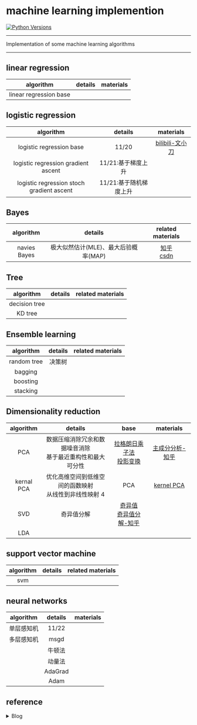 # machine learning implemention

[![Python Versions](https://img.shields.io/badge/python-3.7%20%7C%203.8%20%7C%203.9-blue)](https://pypi.org/project/autogluon/)

---

Implementation of some machine learning algorithms

---

## linear regression

|       algorithm        | details | materials |
| :--------------------: | :-----: | :-------: |
| linear regression base |         |           |

## logistic regression

|                 algorithm                 |        details         |                                        materials                                        |
| :---------------------------------------: | :--------------------: | :-------------------------------------------------------------------------------------: |
|         logistic regression base          |         11/20          | [bilibili-文小刀](https://www.bilibili.com/video/BV17s411j7s1/?spm_id_from=333.999.0.0) |
|    logistic regression gradient ascent    |   11/21:基于梯度上升   |                                                                                         |
| logistic regression stoch gradient ascent | 11/21:基于随机梯度上升 |                                                                                         |

## Bayes

|  algorithm   |               details                |                                                    related materials                                                     |
| :----------: | :----------------------------------: | :----------------------------------------------------------------------------------------------------------------------: |
| navies Bayes | 极大似然估计(MLE)、最大后验概率(MAP) | [知乎](https://zhuanlan.zhihu.com/p/518617685) <br /> [csdn](https://blog.csdn.net/qq_25948717/article/details/81744277) |

## Tree

|   algorithm   | details | related materials |
| :-----------: | :-----: | :---------------: |
| decision tree |         |                   |
|    KD tree    |         |                   |

## Ensemble learning

|  algorithm  | details | related materials |
| :---------: | :-----: | :---------------: |
| random tree | 决策树  |                   |
|   bagging   |
|  boosting   |
|  stacking   |

## Dimensionality reduction

| algorithm  |                            details                             |                                                            base                                                            |                               materials                               |
| :--------: | :------------------------------------------------------------: | :------------------------------------------------------------------------------------------------------------------------: | :-------------------------------------------------------------------: |
|    PCA     | 数据压缩消除冗余和数据噪音消除<br />基于最近重构性和最大可分性 | [拉格朗日乘子法](https://www.cnblogs.com/mo-wang/p/4775548.html) <br /> [投影变换](https://zhuanlan.zhihu.com/p/473031788) |    [主成分分析-知乎](https://zhuanlan.zhihu.com/p/32412043) <br />    |
| kernal PCA |   优化高维空间到低维空间的函数映射<br />从线性到非线性映射 4   |                                                            PCA                                                             | [kernel PCA](https://blog.csdn.net/ljzology/article/details/81347899) |
|    SVD     |                           奇异值分解                           |      [奇异值](https://zhuanlan.zhihu.com/p/69069183) <br /> [奇异值分解-知乎](https://zhuanlan.zhihu.com/p/29846048)       |
|    LDA     |

## support vector machine

| algorithm | details | related materials |
| :-------: | :-----: | :---------------: |
|    svm    |

## neural networks

| algorithm  | details | materials |
| :--------: | :-----: | :-------: |
| 单层感知机 |  11/22  |           |
| 多层感知机 |  msgd   |
|            | 牛顿法  |
|            | 动量法  |
|            | AdaGrad |
|            |  Adam   |

## reference

<details>
<summary>
Blog
</summary>
<br />

[Baiding's blog](https://baidinghub.github.io/categories/%E6%9C%BA%E5%99%A8%E5%AD%A6%E4%B9%A0/)

</details>

